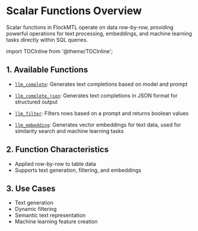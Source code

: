 # Scalar Functions Overview

Scalar functions in FlockMTL operate on data row-by-row, providing powerful operations for text processing, embeddings, and machine learning tasks directly within SQL queries.

import TOCInline from '@theme/TOCInline';

<TOCInline toc={toc} />

## 1. Available Functions

- [`llm_complete`](/docs/scalar-functions/llm-complete): Generates text completions based on model and prompt

- [`llm_complete_json`](/docs/scalar-functions/llm-complete-json): Generates text completions in JSON format for structured output

- [`llm_filter`](/docs/scalar-functions/llm-filter): Filters rows based on a prompt and returns boolean values

- [`llm_embedding`](/docs/scalar-functions/llm-embedding): Generates vector embeddings for text data, used for similarity search and machine learning tasks

## 2. Function Characteristics

- Applied row-by-row to table data
- Supports text generation, filtering, and embeddings

## 3. Use Cases

- Text generation
- Dynamic filtering
- Semantic text representation
- Machine learning feature creation
